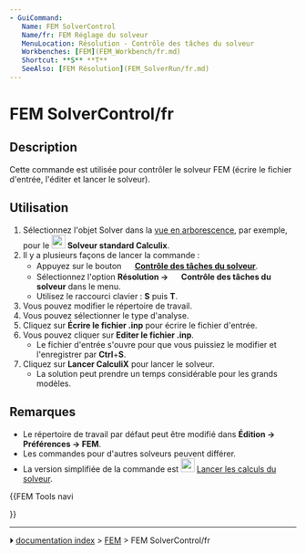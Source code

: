 ```yaml
---
- GuiCommand:
   Name: FEM SolverControl
   Name/fr: FEM Réglage du solveur
   MenuLocation: Résolution - Contrôle des tâches du solveur
   Workbenches: [FEM](FEM_Workbench/fr.md)
   Shortcut: **S** **T**
   SeeAlso: [FEM Résolution](FEM_SolverRun/fr.md)
---
```


# FEM SolverControl/fr

## Description

Cette commande est utilisée pour contrôler le solveur FEM (écrire le fichier d\'entrée, l\'éditer et lancer le solveur).



## Utilisation

1.  Sélectionnez l\'objet Solver dans la [vue en arborescence](Tree_view/fr.md), par exemple, pour le <img alt="" src=images/FEM_SolverCalculixCxxtools.svg  style="width:24px;"> **Solveur standard Calculix**.
2.  Il y a plusieurs façons de lancer la commande :
    -   Appuyez sur le bouton **<img src="images/FEM_SolverControl.svg" width=16px> [Contrôle des tâches du solveur](FEM_SolverControl/fr.md)**.
    -   Sélectionnez l\'option **Résolution → <img src="images/FEM_SolverControl.svg" width=16px> Contrôle des tâches du solveur** dans le menu.
    -   Utilisez le raccourci clavier : **S** puis **T**.
3.  Vous pouvez modifier le répertoire de travail.
4.  Vous pouvez sélectionner le type d\'analyse.
5.  Cliquez sur **Écrire le fichier .inp** pour écrire le fichier d\'entrée.
6.  Vous pouvez cliquer sur **Editer le fichier .inp**.
    -   Le fichier d\'entrée s\'ouvre pour que vous puissiez le modifier et l\'enregistrer par **Ctrl**+**S**.
7.  Cliquez sur **Lancer CalculiX** pour lancer le solveur.
    -   La solution peut prendre un temps considérable pour les grands modèles.



## Remarques

-   Le répertoire de travail par défaut peut être modifié dans **Édition → Préférences → FEM**.
-   Les commandes pour d\'autres solveurs peuvent différer.
-   La version simplifiée de la commande est <img alt="" src=images/FEM_SolverRun.svg  style="width:24px;"> [Lancer les calculs du solveur](FEM_SolverRun/fr.md).





{{FEM Tools navi

}}



---
⏵ [documentation index](../README.md) > [FEM](Category_FEM.md) > FEM SolverControl/fr
